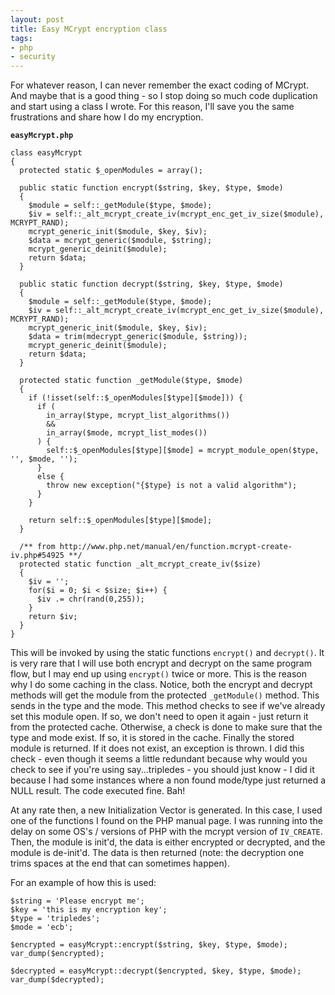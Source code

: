 ```yaml
---
layout: post
title: Easy MCrypt encryption class
tags:
- php
- security
---
```

For whatever reason, I can never remember the exact coding of MCrypt.  And maybe that is a good thing - so I stop doing so much code duplication and start using a class I wrote.  For this reason, I'll save you the same frustrations and share how I do my encryption.

**`easyMcrypt.php`**
```php?start_inline=1
class easyMcrypt
{
  protected static $_openModules = array();

  public static function encrypt($string, $key, $type, $mode)
  {
    $module = self::_getModule($type, $mode);
    $iv = self::_alt_mcrypt_create_iv(mcrypt_enc_get_iv_size($module), MCRYPT_RAND);
    mcrypt_generic_init($module, $key, $iv);
    $data = mcrypt_generic($module, $string);
    mcrypt_generic_deinit($module);
    return $data;
  }

  public static function decrypt($string, $key, $type, $mode)
  {
    $module = self::_getModule($type, $mode);
    $iv = self::_alt_mcrypt_create_iv(mcrypt_enc_get_iv_size($module), MCRYPT_RAND);
    mcrypt_generic_init($module, $key, $iv);
    $data = trim(mdecrypt_generic($module, $string));
    mcrypt_generic_deinit($module);
    return $data;
  }

  protected static function _getModule($type, $mode)
  {
    if (!isset(self::$_openModules[$type][$mode])) {
      if (
        in_array($type, mcrypt_list_algorithms()) 
        && 
        in_array($mode, mcrypt_list_modes())
      ) {
        self::$_openModules[$type][$mode] = mcrypt_module_open($type, '', $mode, '');
      }
      else {
        throw new exception("{$type} is not a valid algorithm");
      }
    }

    return self::$_openModules[$type][$mode];
  }

  /** from http://www.php.net/manual/en/function.mcrypt-create-iv.php#54925 **/
  protected static function _alt_mcrypt_create_iv($size)
  {
    $iv = '';
    for($i = 0; $i < $size; $i++) {
      $iv .= chr(rand(0,255));
    }
    return $iv;
  }
}
```

This will be invoked by using the static functions `encrypt()` and `decrypt()`.  It is very rare that I will use both encrypt and decrypt on the same program flow, but I may end up using `encrypt()` twice or more.  This is the reason why I do some caching in the class.  Notice, both the encrypt and decrypt methods will get the module from the protected `_getModule()` method.  This sends in the type and the mode.  This method checks to see if we've already set this module open.  If so, we don't need to open it again - just return it from the protected cache.  Otherwise, a check is done to make sure that the type and mode exist.  If so, it is stored in the cache.  Finally the stored module is returned.  If it does not exist, an exception is thrown.  I did this check - even though it seems a little redundant because why would you check to see if you're using say...tripledes - you should just know - I did it because I had some instances where a non found mode/type just returned a NULL result.  The code executed fine. Bah!

At any rate then, a new Initialization Vector is generated.  In this case, I used one of the functions I found on the PHP manual page.  I was running into the delay on some OS's / versions of PHP with the mcrypt version of `IV_CREATE`.  Then, the module is init'd, the data is either encrypted or decrypted, and the module is de-init'd.  The data is then returned (note: the decryption one trims spaces at the end that can sometimes happen).

For an example of how this is used:
    
```php?start_inline=1
$string = 'Please encrypt me';
$key = 'this is my encryption key';
$type = 'tripledes';
$mode = 'ecb';

$encrypted = easyMcrypt::encrypt($string, $key, $type, $mode);
var_dump($encrypted);

$decrypted = easyMcrypt::decrypt($encrypted, $key, $type, $mode);
var_dump($decrypted);
```
